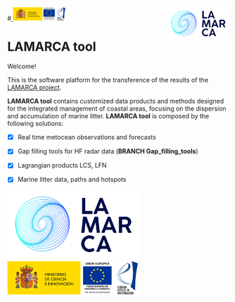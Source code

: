 #<a href="[https://www.lamarca-project.eu/]">
    <img src="logoLAMARCA.png" alt="70" width="140" align="right"> <img src="logoAEI.png" alt="60" width="120"> 
</a>


# LAMARCA tool

Welcome!

This is the software platform for the transference of the results of the [LAMARCA project](https://www.lamarca-project.eu/).

**LAMARCA tool** contains customized data products and methods designed for the integrated management of coastal areas, focusing on the dispersion and accumulation of marine litter. **LAMARCA tool** is composed by the following solutions:


- [x] Real time metocean observations and forecasts

- [x] Gap filling tools for HF radar data (**BRANCH Gap_filling_tools**)

- [x] Lagrangian products LCS, LFN

- [x] Marine litter data, paths and hotspots


<img src="logoLAMARCA.png" alt="150" width="300"/>

<img src="logoAEI.png" alt="150" width="300"/>
